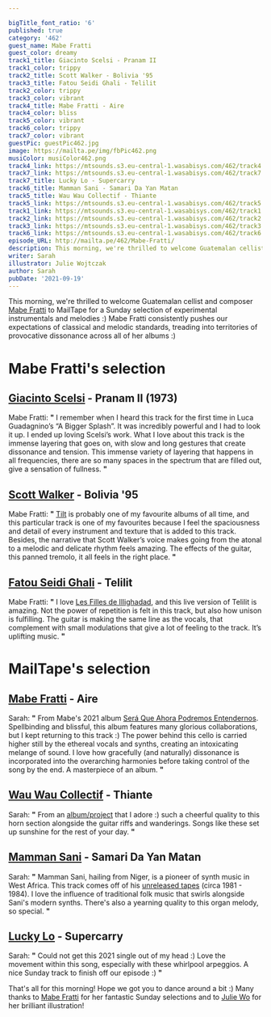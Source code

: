 ```yaml
---

bigTitle_font_ratio: '6'
published: true
category: '462'
guest_name: Mabe Fratti
guest_color: dreamy
track1_title: Giacinto Scelsi - Pranam II
track1_color: trippy
track2_title: Scott Walker - Bolivia '95
track3_title: Fatou Seidi Ghali - Telilit
track2_color: trippy
track3_color: vibrant
track4_title: Mabe Fratti - Aire
track4_color: bliss
track5_color: vibrant
track6_color: trippy
track7_color: vibrant
guestPic: guestPic462.jpg
image: https://mailta.pe/img/fbPic462.png
musiColor: musiColor462.png
track4_link: https://mtsounds.s3.eu-central-1.wasabisys.com/462/track4.mp3
track7_link: https://mtsounds.s3.eu-central-1.wasabisys.com/462/track7.mp3
track7_title: Lucky Lo - Supercarry
track6_title: Mamman Sani - Samari Da Yan Matan
track5_title: Wau Wau Collectif - Thiante
track5_link: https://mtsounds.s3.eu-central-1.wasabisys.com/462/track5.mp3
track1_link: https://mtsounds.s3.eu-central-1.wasabisys.com/462/track1.mp3
track2_link: https://mtsounds.s3.eu-central-1.wasabisys.com/462/track2.mp3
track3_link: https://mtsounds.s3.eu-central-1.wasabisys.com/462/track3.mp3
track6_link: https://mtsounds.s3.eu-central-1.wasabisys.com/462/track6.mp3
episode_URL: http://mailta.pe/462/Mabe-Fratti/
description: This morning, we're thrilled to welcome Guatemalan cellist and composer Mabe Fratti to MailTape for a Sunday selection of experimental instrumentals and melodies :) Mabe Fratti consistently pushes our expectations of classical and melodic standards, treading into territories of provocative dissonance across all of her albums :)
writer: Sarah
illustrator: Julie Wojtczak
author: Sarah
pubDate: '2021-09-19'
---
```


This morning, we're thrilled to welcome Guatemalan cellist and composer [Mabe Fratti](https://mabefratti1.bandcamp.com/) to MailTape for a Sunday selection of experimental instrumentals and melodies :) Mabe Fratti consistently pushes our expectations of classical and melodic standards, treading into territories of provocative dissonance across all of her albums :)

# Mabe Fratti's selection

## [Giacinto Scelsi](http://www.scelsi.it/en/biography/) - Pranam II (1973)
Mabe Fratti: **"** I remember when I heard this track for the first time in Luca Guadagnino’s “A Bigger Splash”. It was incredibly powerful and I had to look it up. I ended up loving Scelsi’s work. What I love about this track is the immense layering that goes on, with slow and long gestures that create dissonance and tension. This immense variety of layering that happens in all frequencies, there are so many spaces in the spectrum that are filled out, give a sensation of fullness. **"** 

## [Scott Walker](https://www.discogs.com/Scott-Walker-Tilt/master/68203) - Bolivia '95 
Mabe Fratti: **"** [Tilt](https://www.discogs.com/Scott-Walker-Tilt/master/68203) is probably one of my favourite albums of all time, and this particular track is one of my favourites because I feel the spaciousness and detail of every instrument and texture that is added to this track. Besides, the narrative that Scott Walker’s voice makes going from the atonal to a melodic and delicate rhythm feels amazing. The effects of the guitar, this panned tremolo, it all feels in the right place. **"** 

## [Fatou Seidi Ghali](https://www.theguardian.com/music/2019/aug/01/fatou-seidi-ghali-the-worlds-first-female-tuareg-guitarist) - Telilit
Mabe Fratti: **"** I love [Les Filles de Illighadad](https://lesfillesdeillighadad.bandcamp.com/album/les-filles-de-illighadad), and this live version of Telilit is amazing. Not the power of repetition is felt in this track, but also how unison is fulfilling. The guitar is making the same line as the vocals, that complement with small modulations that give a lot of feeling to the track. It’s uplifting music. **"** 

# MailTape's selection

## [Mabe Fratti](https://mabefratti1.bandcamp.com/) - Aire
Sarah: **"** From Mabe's 2021 album [Será Que Ahora Podremos Entendernos](https://tinangelrecords.bandcamp.com/album/ser-que-ahora-podremos-entendernos). Spellbinding and blissful, this album features many glorious collaborations, but I kept returning to this track :) The power behind this cello is carried higher still by the ethereal vocals and synths, creating an intoxicating melange of sound. I love how gracefully (and naturally) dissonance is incorporated into the overarching harmonies before taking control of the song by the end. A masterpiece of an album. **"** 

## [Wau Wau Collectif](https://wauwaucollectif.bandcamp.com/album/yaral-sa-doom) - Thiante
Sarah: **"** From an [album/project](https://wauwaucollectif.bandcamp.com/album/yaral-sa-doom) that I adore :) such a cheerful quality to this horn section alongside the guitar riffs and wanderings. Songs like these set up sunshine for the rest of your day. **"** 

## [Mamman Sani](https://mammansani.bandcamp.com/) - Samari Da Yan Matan
Sarah: **"** Mamman Sani, hailing from Niger, is a pioneer of synth music in West Africa. This track comes off of his [unreleased tapes](https://mammansani.bandcamp.com/album/unreleased-tapes-1981-1984) (circa 1981 - 1984). I love the influence of traditional folk music that swirls alongside Sani's modern synths. There's also a yearning quality to this organ melody, so special. **"** 

## [Lucky Lo](https://www.instagram.com/luckylomusic/?hl=en) - Supercarry
Sarah: **"** Could not get this 2021 single out of my head :) Love the movement within this song, especially with these whirlpool arpeggios. A nice Sunday track to finish off our episode :) **"**  

 That's all for this morning! Hope we got you to dance around a bit :) Many thanks to [Mabe Fratti](https://mabefratti1.bandcamp.com/) for her fantastic Sunday selections and to [Julie Wo](https://www.instagram.com/julie_wo/?hl=en) for her brilliant illustration!
